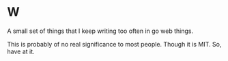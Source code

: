 W
=

A small set of things that I keep writing too often in go web things.

This is probably of no real significance to most people. Though it is MIT. So,
have at it.
